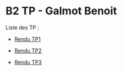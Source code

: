 # B2 TP - Galmot Benoit

Liste des TP :

- [Rendu TP1](https://github.com/BenoitYnov/Tp-ccna2/blob/master/tp/tp1.md)  

- [Rendu TP2](https://github.com/BenoitYnov/Tp-ccna2/blob/master/tp/tp2.md)

- [Rendu TP3](https://github.com/BenoitYnov/Tp-ccna2/blob/master/tp/tp3.md)
